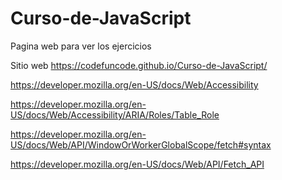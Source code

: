 # Curso-de-JavaScript
Pagina web para ver los ejercicios 

Sitio web https://codefuncode.github.io/Curso-de-JavaScript/

https://developer.mozilla.org/en-US/docs/Web/Accessibility

https://developer.mozilla.org/en-US/docs/Web/Accessibility/ARIA/Roles/Table_Role

https://developer.mozilla.org/en-US/docs/Web/API/WindowOrWorkerGlobalScope/fetch#syntax

https://developer.mozilla.org/en-US/docs/Web/API/Fetch_API
